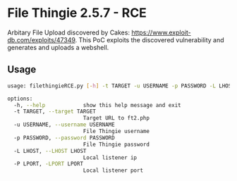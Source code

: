 # File Thingie 2.5.7 - RCE

Arbitary File Upload discovered by Cakes: https://www.exploit-db.com/exploits/47349. This PoC exploits the discovered vulnerability and generates and uploads a webshell.

## Usage

```bash
usage: filethingieRCE.py [-h] -t TARGET -u USERNAME -p PASSWORD -L LHOST -P LPORT

options:
  -h, --help            show this help message and exit
  -t TARGET, --target TARGET
                        Target URL to ft2.php
  -u USERNAME, --username USERNAME
                        File Thingie username
  -p PASSWORD, --password PASSWORD
                        File Thingie password
  -L LHOST, --LHOST LHOST
                        Local listener ip
  -P LPORT, -LPORT LPORT
                        Local listener port
```
